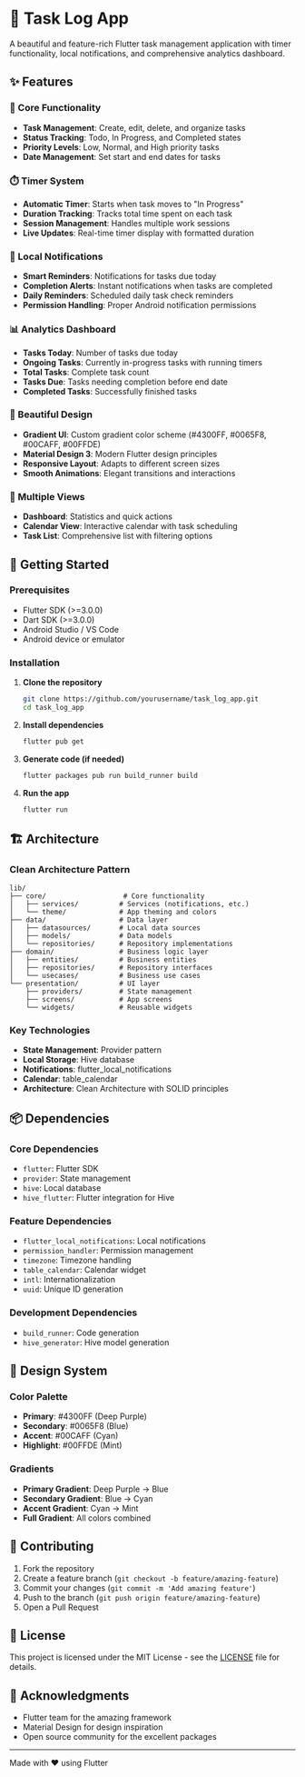 # 📱 Task Log App

A beautiful and feature-rich Flutter task management application with timer functionality, local notifications, and comprehensive analytics dashboard.

## ✨ Features

### 🎯 Core Functionality
- **Task Management**: Create, edit, delete, and organize tasks
- **Status Tracking**: Todo, In Progress, and Completed states
- **Priority Levels**: Low, Normal, and High priority tasks
- **Date Management**: Set start and end dates for tasks

### ⏱️ Timer System
- **Automatic Timer**: Starts when task moves to "In Progress"
- **Duration Tracking**: Tracks total time spent on each task
- **Session Management**: Handles multiple work sessions
- **Live Updates**: Real-time timer display with formatted duration

### 📱 Local Notifications
- **Smart Reminders**: Notifications for tasks due today
- **Completion Alerts**: Instant notifications when tasks are completed
- **Daily Reminders**: Scheduled daily task check reminders
- **Permission Handling**: Proper Android notification permissions

### 📊 Analytics Dashboard
- **Tasks Today**: Number of tasks due today
- **Ongoing Tasks**: Currently in-progress tasks with running timers
- **Total Tasks**: Complete task count
- **Tasks Due**: Tasks needing completion before end date
- **Completed Tasks**: Successfully finished tasks

### 🎨 Beautiful Design
- **Gradient UI**: Custom gradient color scheme (#4300FF, #0065F8, #00CAFF, #00FFDE)
- **Material Design 3**: Modern Flutter design principles
- **Responsive Layout**: Adapts to different screen sizes
- **Smooth Animations**: Elegant transitions and interactions

### 📅 Multiple Views
- **Dashboard**: Statistics and quick actions
- **Calendar View**: Interactive calendar with task scheduling
- **Task List**: Comprehensive list with filtering options

## 🚀 Getting Started

### Prerequisites
- Flutter SDK (>=3.0.0)
- Dart SDK (>=3.0.0)
- Android Studio / VS Code
- Android device or emulator

### Installation

1. **Clone the repository**
   ```bash
   git clone https://github.com/yourusername/task_log_app.git
   cd task_log_app
   ```

2. **Install dependencies**
   ```bash
   flutter pub get
   ```

3. **Generate code (if needed)**
   ```bash
   flutter packages pub run build_runner build
   ```

4. **Run the app**
   ```bash
   flutter run
   ```

## 🏗️ Architecture

### Clean Architecture Pattern
```
lib/
├── core/                   # Core functionality
│   ├── services/          # Services (notifications, etc.)
│   └── theme/             # App theming and colors
├── data/                  # Data layer
│   ├── datasources/       # Local data sources
│   ├── models/            # Data models
│   └── repositories/      # Repository implementations
├── domain/                # Business logic layer
│   ├── entities/          # Business entities
│   ├── repositories/      # Repository interfaces
│   └── usecases/          # Business use cases
└── presentation/          # UI layer
    ├── providers/         # State management
    ├── screens/           # App screens
    └── widgets/           # Reusable widgets
```

### Key Technologies
- **State Management**: Provider pattern
- **Local Storage**: Hive database
- **Notifications**: flutter_local_notifications
- **Calendar**: table_calendar
- **Architecture**: Clean Architecture with SOLID principles

## 📦 Dependencies

### Core Dependencies
- `flutter`: Flutter SDK
- `provider`: State management
- `hive`: Local database
- `hive_flutter`: Flutter integration for Hive

### Feature Dependencies
- `flutter_local_notifications`: Local notifications
- `permission_handler`: Permission management
- `timezone`: Timezone handling
- `table_calendar`: Calendar widget
- `intl`: Internationalization
- `uuid`: Unique ID generation

### Development Dependencies
- `build_runner`: Code generation
- `hive_generator`: Hive model generation

## 🎨 Design System

### Color Palette
- **Primary**: #4300FF (Deep Purple)
- **Secondary**: #0065F8 (Blue)
- **Accent**: #00CAFF (Cyan)
- **Highlight**: #00FFDE (Mint)

### Gradients
- **Primary Gradient**: Deep Purple → Blue
- **Secondary Gradient**: Blue → Cyan
- **Accent Gradient**: Cyan → Mint
- **Full Gradient**: All colors combined

## 🤝 Contributing

1. Fork the repository
2. Create a feature branch (`git checkout -b feature/amazing-feature`)
3. Commit your changes (`git commit -m 'Add amazing feature'`)
4. Push to the branch (`git push origin feature/amazing-feature`)
5. Open a Pull Request

## 📄 License

This project is licensed under the MIT License - see the [LICENSE](LICENSE) file for details.

## 🙏 Acknowledgments

- Flutter team for the amazing framework
- Material Design for design inspiration
- Open source community for the excellent packages

---

Made with ❤️ using Flutter
